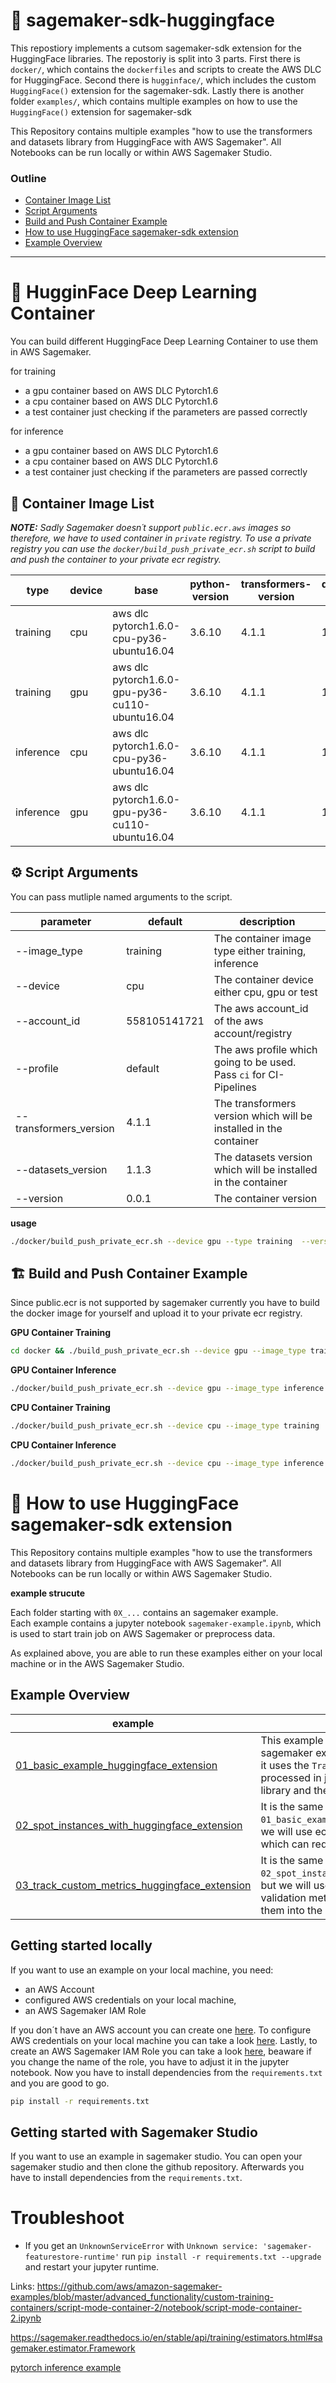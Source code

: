# 🤗 sagemaker-sdk-huggingface

This repostiory implements a cutsom sagemaker-sdk extension for the HuggingFace libraries. The repostoriy is split into 3 parts. First there is `docker/`, which contains the `dockerfiles` and scripts to create the AWS DLC for HuggingFace. Second there is `hugginface/`, which includes the custom `HuggingFace()` extension for the sagemaker-sdk. Lastly there is another folder `examples/`, which contains multiple examples on how to use the `HuggingFace()` extension for sagemaker-sdk

This Repository contains multiple examples "how to use the transformers and datasets library from HuggingFace with AWS Sagemaker". All Notebooks can be run locally or within AWS Sagemaker Studio.

### Outline

- [Container Image List](#container-list)
- [Script Arguments](#script-args)
- [Build and Push Container Example](#example)
- [How to use HuggingFace sagemaker-sdk extension](#sdk)
- [Example Overview](#exov)

---

# 🧱 HugginFace Deep Learning Container

You can build different HuggingFace Deep Learning Container to use them in AWS Sagemaker.

for training

- a gpu container based on AWS DLC Pytorch1.6
- a cpu container based on AWS DLC Pytorch1.6
- a test container just checking if the parameters are passed correctly

for inference

- a gpu container based on AWS DLC Pytorch1.6
- a cpu container based on AWS DLC Pytorch1.6
- a test container just checking if the parameters are passed correctly

## 🔮 <a name="container-list"></a>Container Image List

_**NOTE:** Sadly Sagemaker doesn´t support `public.ecr.aws` images so therefore, we have to used container in `private` registry. To use a private registry you can use the `docker/build_push_private_ecr.sh` script to build and push the container to your private ecr registry._

| type      | device | base                                            | python-version | transformers-version | datasets-version | public-URL                                                                                     |
| --------- | ------ | ----------------------------------------------- | -------------- | -------------------- | ---------------- | ---------------------------------------------------------------------------------------------- |
| training  | cpu    | aws dlc pytorch1.6.0-cpu-py36-ubuntu16.04       | 3.6.10         | 4.1.1                | 1.1.3            | `public.ecr.aws/t6m7g5n4/huggingface-training:0.0.1-cpu-transformers4.1.1-datasets1.1.3`       |
| training  | gpu    | aws dlc pytorch1.6.0-gpu-py36-cu110-ubuntu16.04 | 3.6.10         | 4.1.1                | 1.1.3            | `public.ecr.aws/t6m7g5n4/huggingface-training:0.0.1-gpu-transformers4.1.1-datasets1.1.3-cu110` |
| inference | cpu    | aws dlc pytorch1.6.0-cpu-py36-ubuntu16.04       | 3.6.10         | 4.1.1                | 1.1.3            |                                                                                                |
| inference | gpu    | aws dlc pytorch1.6.0-gpu-py36-cu110-ubuntu16.04 | 3.6.10         | 4.1.1                | 1.1.3            |

## ⚙️ <a name="script-args"></a> Script Arguments

You can pass mutliple named arguments to the script.

| parameter              | default      | description                                                        |
| ---------------------- | ------------ | ------------------------------------------------------------------ |
| --image_type           | training     | The container image type either training, inference                |
| --device               | cpu          | The container device either cpu, gpu or test                       |
| --account_id           | 558105141721 | The aws account_id of the aws account/registry                     |
| --profile              | default      | The aws profile which going to be used. Pass `ci` for CI-Pipelines |
| --transformers_version | 4.1.1        | The transformers version which will be installed in the container  |
| --datasets_version     | 1.1.3        | The datasets version which will be installed in the container      |
| --version              | 0.0.1        | The container version                                              |

**usage**

```bash
./docker/build_push_private_ecr.sh --device gpu --type training  --version 1.0.0
```

## 🏗 <a name="example"></a> Build and Push Container Example

Since public.ecr is not supported by sagemaker currently you have to build the docker image for yourself and upload it to your private ecr registry.

**GPU Container Training**

```bash
cd docker && ./build_push_private_ecr.sh --device gpu --image_type training --profile hf-sm
```

**GPU Container Inference**

```bash
./docker/build_push_private_ecr.sh --device gpu --image_type inference
```

**CPU Container Training**

```bash
./docker/build_push_private_ecr.sh --device cpu --image_type training
```

**CPU Container Inference**

```bash
./docker/build_push_private_ecr.sh --device cpu --image_type inference
```

# 🧵 <a name="sdk"></a> How to use HuggingFace sagemaker-sdk extension

This Repository contains multiple examples "how to use the transformers and datasets library from HuggingFace with AWS Sagemaker". All Notebooks can be run locally or within AWS Sagemaker Studio.

**example strucute**

Each folder starting with `0X_...` contains an sagemaker example.  
Each example contains a jupyter notebook `sagemaker-example.ipynb`, which is used to start train job on AWS Sagemaker or preprocess data.

As explained above, you are able to run these examples either on your local machine or in the AWS Sagemaker Studio.

## <a name="exov"></a> Example Overview

| example                                                                                                                                                                                            | description                                                                                                                                                                                                              |
| -------------------------------------------------------------------------------------------------------------------------------------------------------------------------------------------------- | ------------------------------------------------------------------------------------------------------------------------------------------------------------------------------------------------------------------------ |
| [01_basic_example_huggingface_extension](https://github.com/philschmid/sagemaker-sdk-huggingface/blob/main/examples/01_basic_example_huggingface_extension/sagemaker-notebook.ipynb)               | This example uses the custom HuggingFace sagemaker extension. In the fine-tuning scripts, it uses the `Trainer` class. The dataset is processed in jupyter notebook with the `datasets` library and then uploaded to S3. |
| [02_spot_instances_with_huggingface_extension](https://github.com/philschmid/sagemaker-sdk-huggingface/blob/main/examples/02_spot_instances_with_huggingface_extension/sagemaker-notebook.ipynb)   | It is the same example as `01_basic_example_huggingface_extension`, but we will use ec2 spot instances for training, which can reduce the training cost up to 90%                                                        |
| [03_track_custom_metrics_huggingface_extension](https://github.com/philschmid/sagemaker-sdk-huggingface/blob/main/examples/03_track_custom_metrics_huggingface_extension/sagemaker-notebook.ipynb) | It is the same example as `02_spot_instances_with_huggingface_extension`, but we will use `custom_metrics` to track validation metrics in our training job and plot them into the notebook                               |

## Getting started locally

If you want to use an example on your local machine, you need:

- an AWS Account
- configured AWS credentials on your local machine,
- an AWS Sagemaker IAM Role

If you don´t have an AWS account you can create one [here](https://portal.aws.amazon.com/billing/signup?nc2=h_ct&src=header_signup&redirect_url=https%3A%2F%2Faws.amazon.com%2Fregistration-confirmation#/start). To configure AWS credentials on your local machine you can take a look [here](https://docs.aws.amazon.com/cli/latest/userguide/cli-configure-quickstart.html). Lastly, to create an AWS Sagemaker IAM Role you can take a look [here](https://docs.aws.amazon.com/sagemaker/latest/dg/sagemaker-roles.html), beaware if you change the name of the role, you have to adjust it in the jupyter notebook. Now you have to install dependencies from the `requirements.txt` and you are good to go.

```bash
pip install -r requirements.txt
```

## Getting started with Sagemaker Studio

If you want to use an example in sagemaker studio. You can open your sagemaker studio and then clone the github repository. Afterwards you have to install dependencies from the `requirements.txt`.

# Troubleshoot

- If you get an `UnknownServiceError` with `Unknown service: 'sagemaker-featurestore-runtime'` run `pip install -r requirements.txt --upgrade` and restart your jupyter runtime.

Links:
https://github.com/aws/amazon-sagemaker-examples/blob/master/advanced_functionality/custom-training-containers/script-mode-container-2/notebook/script-mode-container-2.ipynb

https://sagemaker.readthedocs.io/en/stable/api/training/estimators.html#sagemaker.estimator.Framework

[pytorch inference example](https://github.com/aws/amazon-sagemaker-examples/tree/master/frameworks/pytorch/code)
